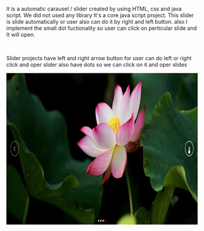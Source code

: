 It is a automatic carausel / slider created by using HTML, css and java script. We did not used any library It's a core java script project. This slider is slide automatically or  user also can do it by right and left button. also I implement the small dot fuctionality so user can click on perticular slide and It will open.

<div>
<br>
<p>Slider projects have left and right arrow button for user can do left or right click and oper slider also have dots so we can click on it and oper slides</p>
<img src="./project-images/slider1.png" height="400px"/>
</div>
